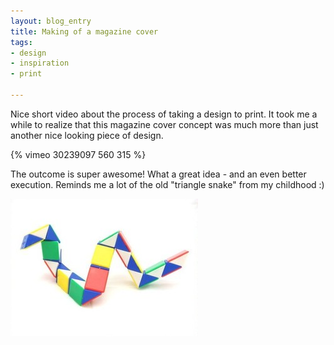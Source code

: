 ```yaml
---
layout: blog_entry
title: Making of a magazine cover 
tags:
- design
- inspiration
- print

---
```


Nice short video about the process of taking a design to print. It took me a while to realize that this magazine cover concept was much more than just another nice looking piece of design.

<p class="illustration">{% vimeo 30239097 560 315 %}</p>

The outcome is super awesome! What a great idea - and an even better execution. Reminds me a lot of the old "triangle snake" from my childhood :)

<img src="/assets/images/blog-images/2013-06-01_triangle_snake.jpg" alt="Triangle snake" />
